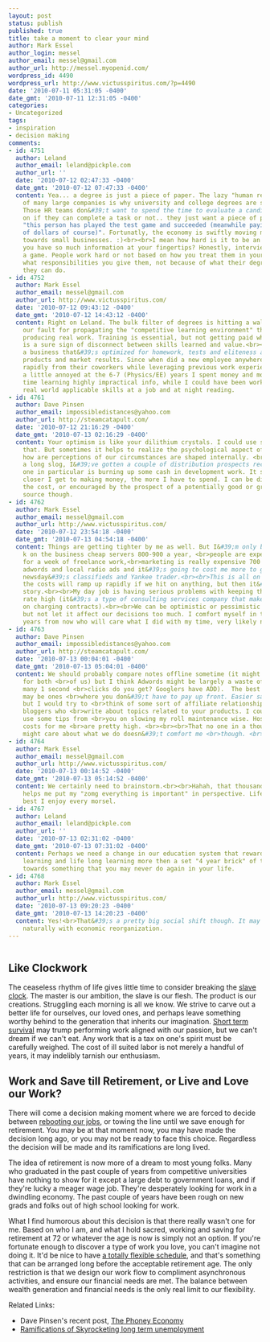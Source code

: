 ```yaml
---
layout: post
status: publish
published: true
title: take a moment to clear your mind
author: Mark Essel
author_login: messel
author_email: messel@gmail.com
author_url: http://messel.myopenid.com/
wordpress_id: 4490
wordpress_url: http://www.victusspiritus.com/?p=4490
date: '2010-07-11 05:31:05 -0400'
date_gmt: '2010-07-11 12:31:05 -0400'
categories:
- Uncategorized
tags:
- inspiration
- decision making
comments:
- id: 4751
  author: Leland
  author_email: leland@pickple.com
  author_url: ''
  date: '2010-07-12 02:47:33 -0400'
  date_gmt: '2010-07-12 07:47:33 -0400'
  content: Yea... a degree is just a piece of paper. The lazy "human resources" division
    of many large companies is why university and college degrees are so crucial.
    Those HR teams don&#39;t want to spend the time to evaluate a candidate based
    on if they can complete a task or not.. they just want a piece of paper that says
    "this person has played the test game and succeeded (meanwhile paying us thousands
    of dollars of course)". Fortunatly, the economy is swiftly moving more and more
    towards small businesses. :)<br><br>I mean how hard is it to be an HR person when
    you have so much information at your fingertips? Honestly, interviewing is like
    a game. People work hard or not based on how you treat them in your company and
    what responsibilities you give them, not because of what their degree paper says
    they can do.
- id: 4752
  author: Mark Essel
  author_email: messel@gmail.com
  author_url: http://www.victusspiritus.com/
  date: '2010-07-12 09:43:12 -0400'
  date_gmt: '2010-07-12 14:43:12 -0400'
  content: Right on Leland. The bulk filter of degrees is hitting a wall. It&#39;s
    our fault for propagating the "competitive learning environment" that isn&#39;t
    producing real work. Training is essential, but not getting paid while learning
    is a sure sign of disconnect between skills learned and value.<br><br>Imagine
    a business that&#39;s optimized for homework, tests and eliteness as opposed to
    products and market results. Since when did a new employee anywhere not learn
    rapidly from their coworkers while leveraging previous work experience? I feel
    a little annoyed at the 6-7 (Physics/EE) years I spent money and more importantly
    time learning highly impractical info, while I could have been working and learning
    real world applicable skills at a job and at night reading.
- id: 4761
  author: Dave Pinsen
  author_email: impossibledistances@yahoo.com
  author_url: http://steamcatapult.com/
  date: '2010-07-12 21:16:29 -0400'
  date_gmt: '2010-07-13 02:16:29 -0400'
  content: Your optimism is like your dilithium crystals. I could use some more of
    that. But sometimes it helps to realize the psychological aspect of things, i.e.,
    how are perceptions of our circumstances are shaped internally. <br><br>After
    a long slog, I&#39;ve gotten a couple of distribution prospects recently, and
    one in particular is burning up some cash in development work. It seems like the
    closer I get to making money, the more I have to spend. I can be discouraged by
    the cost, or encouraged by the prospect of a potentially good or great revenue
    source though.
- id: 4762
  author: Mark Essel
  author_email: messel@gmail.com
  author_url: http://www.victusspiritus.com/
  date: '2010-07-12 23:54:18 -0400'
  date_gmt: '2010-07-13 04:54:18 -0400'
  content: Things are getting tighter by me as well. But I&#39;m only burning a few
    k on the business cheap servers 800-900 a year, <br>people are expensive 1400
    for a week of freelance work,<br>marketing is really expensive 700 on a mix of
    adwords and local radio ads and it&#39;s going to cost me more to get in the local
    newsday&#39;s classifieds and Yankee trader.<br><br>This is all on the discovery
    the costs will ramp up rapidly if we hit on anything, but then it&#39;s a different
    story.<br><br>My day job is having serious problems with keeping their direct
    rate high (it&#39;s a type of consulting services company that makes more based
    on charging contracts).<br><br>We can be optimistic or pessimistic about our futures,
    but not let it affect our decisions too much. I comfort myself in thinking a thousand
    years from now who will care what I did with my time, very likely no one.
- id: 4763
  author: Dave Pinsen
  author_email: impossibledistances@yahoo.com
  author_url: http://steamcatapult.com/
  date: '2010-07-13 00:04:01 -0400'
  date_gmt: '2010-07-13 05:04:01 -0400'
  content: We should probably compare notes offline sometime (it might be helpful
    for both <br>of us) but I think Adwords might be largely a waste of money (how
    many 1 second <br>clicks do you get? Googlers have ADD).  The best forms of marketing
    may be ones <br>where you don&#39;t have to pay up front. Easier said than done,
    but I would try to <br>think of some sort of affiliate relationships with widely-read
    bloggers who <br>write about topics related to your products. I could probably
    use some tips from <br>you on slowing my roll maintenance wise. Hosting/site maintenance
    costs for me <br>are pretty high. <br><br><br>That no one in a thousand years
    might care about what we do doesn&#39;t comfort me <br>though. <br><br><br><br><br><br>________________________________
- id: 4764
  author: Mark Essel
  author_email: messel@gmail.com
  author_url: http://www.victusspiritus.com/
  date: '2010-07-13 00:14:52 -0400'
  date_gmt: '2010-07-13 05:14:52 -0400'
  content: We certainly need to brainstorm.<br><br>Hahah, that thousand year thing
    helps me put my "zomg everything is important" in perspective. Life&#39;s quick,
    best I enjoy every morsel.
- id: 4767
  author: Leland
  author_email: leland@pickple.com
  author_url: ''
  date: '2010-07-13 02:31:02 -0400'
  date_gmt: '2010-07-13 07:31:02 -0400'
  content: Perhaps we need a change in our education system that rewards "in-situ"
    learning and life long learning more then a set "4 year brick" of time set specifically
    towards something that you may never do again in your life.
- id: 4768
  author: Mark Essel
  author_email: messel@gmail.com
  author_url: http://www.victusspiritus.com/
  date: '2010-07-13 09:20:23 -0400'
  date_gmt: '2010-07-13 14:20:23 -0400'
  content: Yes!<br>That&#39;s a pretty big social shift though. It may occur quite
    naturally with economic reorganization.
---
```

<p><a href="http://www.stuckincustoms.com/2010/07/08/pasture-sentinel/"><img class="aligncenter size-full wp-image-4491" title="PastureSentinel" src="{{ site.url }}/assets/2010/07/PastureSentinel.jpg" alt="" /></a></p>
<h2>Like Clockwork</h2>
<p>The ceaseless rhythm of life gives little time to consider breaking the <a href="http://victusfate.github.io/victusspiritus/uncategorized/2009/04/19/breaking-the-slave-clock/">slave clock</a>. The master is our ambition, the slave is our flesh. The product is our creations. Struggling each morning is all we know. We strive to carve out a better life for ourselves, our loved ones, and perhaps leave something worthy behind to the generation that inherits our imagination. <a href="http://victusfate.github.io/victusspiritus/uncategorized/2009/05/04/short-term-survival-trumps-searching-for-our-calling-but-only-in-the-short-term/">Short term survival</a> may trump performing work aligned with our passion, but we can't dream if we can't eat. Any work that is a tax on one's spirit must be carefully weighed. The cost of ill suited labor is not merely a handful of years, it may indelibly tarnish our enthusiasm.</p>
<h2>Work and Save till Retirement, or Live and Love our Work?</h2>
<p>There will come a decision making moment where we are forced to decide between <a href="http://victusfate.github.io/victusspiritus/uncategorized/2010/04/27/rebooting-your-job/">rebooting our jobs</a>, or towing the line until we save enough for retirement. You may be at that moment now, you may have made the decision long ago, or you may not be ready to face this choice. Regardless the decision will be made and its ramifications are long lived.</p>
<p>The idea of retirement is now more of a dream to most young folks. Many who graduated in the past couple of years from competitive universities have nothing to show for it except a large debt to government loans, and if they're lucky a meager wage job. They're desperately looking for work in a dwindling economy. The past couple of years have been rough on new grads and folks out of high school looking for work.</p>
<p>What I find humorous about this decision is that there really wasn't one for me. Based on who I am, and what I hold sacred, working and saving for retirement at 72 or whatever the age is now is simply not an option. If you're fortunate enough to discover a type of work you love, you can't imagine not doing it. It'd be nice to have <a href="http://victusfate.github.io/victusspiritus/uncategorized/2009/08/31/ebb-and-flow-ode-to-zen-habits/">a totally flexible schedule</a>, and that's something that can be arranged long before the acceptable retirement age. The only restriction is that we design our work flow to compliment asynchronous activities, and ensure our financial needs are met. The balance between wealth generation and financial needs is the only real limit to our flexibility.</p>
<p>Related Links:</p>
<ul>
<li>Dave Pinsen's recent post, <a href="http://steamcatapult.com/2010/07/12/the-phoney-economy/">The Phoney Economy</a></li>
<li><a href="http://seekingalpha.com/article/141880-economic-ramifications-of-skyrocketing-long-term-unemployment">Ramifications of Skyrocketing long term unemployment</a></li>
</ul>
